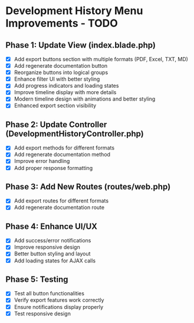 # Development History Menu Improvements - TODO

## Phase 1: Update View (index.blade.php)
- [x] Add export buttons section with multiple formats (PDF, Excel, TXT, MD)
- [x] Add regenerate documentation button
- [x] Reorganize buttons into logical groups
- [x] Enhance filter UI with better styling
- [x] Add progress indicators and loading states
- [x] Improve timeline display with more details
- [x] Modern timeline design with animations and better styling
- [x] Enhanced export section visibility

## Phase 2: Update Controller (DevelopmentHistoryController.php)
- [x] Add export methods for different formats
- [x] Add regenerate documentation method
- [x] Improve error handling
- [x] Add proper response formatting

## Phase 3: Add New Routes (routes/web.php)
- [x] Add export routes for different formats
- [x] Add regenerate documentation route

## Phase 4: Enhance UI/UX
- [x] Add success/error notifications
- [x] Improve responsive design
- [x] Better button styling and layout
- [x] Add loading states for AJAX calls

## Phase 5: Testing
- [x] Test all button functionalities
- [x] Verify export features work correctly
- [x] Ensure notifications display properly
- [x] Test responsive design
